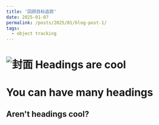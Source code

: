 ```yaml
---
title: '回顾目标追踪'
date: 2025-01-07
permalink: /posts/2025/01/blog-post-1/
tags:
  - object tracking
---
```

![封面](./sea-164989_1280.jpg)
Headings are cool
======

You can have many headings
======

Aren't headings cool?
------
